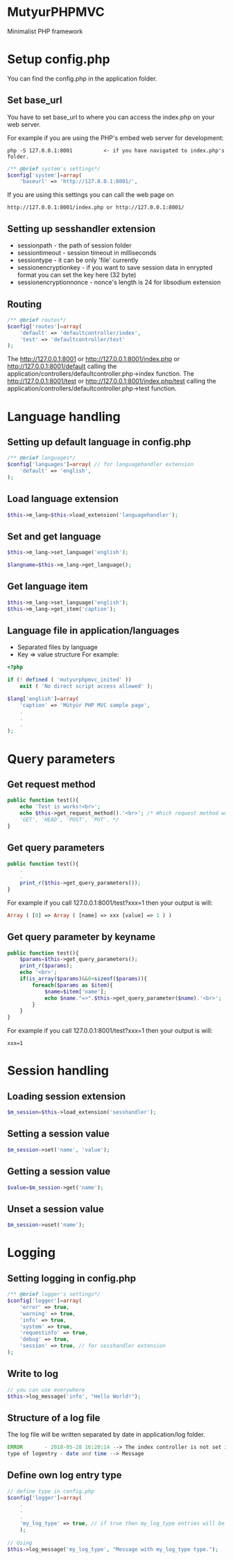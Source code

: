 # MutyurPHPMVC
Minimalist PHP framework 

# Setup config.php

You can find the config.php in the application folder.

## Set base_url

You have to set base_url to where you can access the index.php on your web server. 

For example if you are using the PHP's embed web server for development:

````
php -S 127.0.0.1:8001          <- if you have navigated to index.php's folder.
````

```php
/** @brief system's settings*/
$config['system']=array(
	'baseurl' => 'http://127.0.0.1:8001/',
```
If you are using this settings you can call the web page on 

```
http://127.0.0.1:8001/index.php or http://127.0.0.1:8001/ 
```
## Setting up sesshandler extension

- sessionpath - the path of session folder
- sessiontimeout - session timeout in milliseconds
- sessiontype - it can be only 'file' currently
- sessionencryptionkey - if you want to save session data in enrypted format you can set the key here (32 byte) 
- sessionencryptionnonce - nonce's length is 24 for libsodium extension

## Routing

```php
/** @brief routes*/
$config['routes']=array(
	'default' => 'defaultcontroller/index',	
	'test' => 'defaultcontroller/test'		
);	
```

The http://127.0.0.1:8001 or http://127.0.0.1:8001/index.php or http://127.0.0.1:8001/default calling the application/controllers/defaultcontroller.php->index function.
The http://127.0.0.1:8001/test or http://127.0.0.1:8001/index.php/test calling the application/controllers/defaultcontroller.php->test function.

# Language handling

## Setting up default language in config.php

```php
/** @brief languages*/
$config['languages']=array( // for languagehandler extension
	'default' => 'english', 
);
```
## Load language extension
```php
$this->m_lang=$this->load_extension('languagehandler');
```
## Set and get language 
```php
$this->m_lang->set_language('english');

$langname=$this->m_lang->get_language();
```
## Get language item

```php
$this->m_lang->set_language('english');
$this->m_lang->get_item('caption');
```
## Language file in application/languages
- Separated files by language
- Key => value structure
For example:
```php
<?php

if (! defined ( 'mutyurphpmvc_inited' ))
	exit ( 'No direct script access allowed' );

$lang['english']=array(
	'caption' => 'Mütyür PHP MVC sample page',
	.
	.
	.
);	
```
# Query parameters 
## Get request method
```php
public function test(){
	echo 'Test is works!<br>'; 
	echo $this->get_request_method().'<br>'; /* Which request method was used to access the page; i.e. 
	'GET', 'HEAD', 'POST', 'PUT'. */
}
```
## Get query parameters
```php
public function test(){
	.
	.
	print_r($this->get_query_parameters());
}
```
For example if you call 127.0.0.1:8001/test?xxx=1 then your output is will:
```php
Array ( [0] => Array ( [name] => xxx [value] => 1 ) ) 
```
## Get query parameter by keyname
```php
public function test(){
	$params=$this->get_query_parameters(); 
	print_r($params);
	echo '<br>';
	if(is_array($params)&&0<sizeof($params)){
		foreach($params as $item){
			$name=$item['name'];
			echo $name."=>".$this->get_query_parameter($name).'<br>';
		}
	}
}
```
For example if you call 127.0.0.1:8001/test?xxx=1 then your output is will:
```
xxx=1
```
# Session handling

## Loading session extension
```php
$m_session=$this->load_extension('sesshandler');
```
## Setting a session value
```php
$m_session->set('name', 'value');
```
## Getting a session value
```php
$value=$m_session->get('name');
```
## Unset a session value
```php
$m_session->uset('name');
```
# Logging
## Setting logging in config.php
```php
/** @brief logger's settings*/
$config['logger']=array(
	'error' => true,
	'warning' => true,
	'info' => true,
	'system' => true,
	'requestinfo' => true, 
	'debug' => true,
	'session' => true, // for sesshandler extension
);
```
## Write to log 
```php
// you can use everywhere 
$this->log_message('info', "Hello World!");
```
## Structure of a log file
The log file will be written separated by date in application/log folder.
```php
ERROR       - 2018-05-28 16:20:14 --> The index controller is not set in config.php.
type of logentry - date and time --> Message
```
## Define own log entry type
```php
// define type in config.php 
$config['logger']=array(
	.
	.
	.
	'my_log_type' => true, // if true then my_log_type entries will be show in log file. 
	);
	
// Using
$this->log_message('my_log_type', "Message with my_log_type type.");
```
